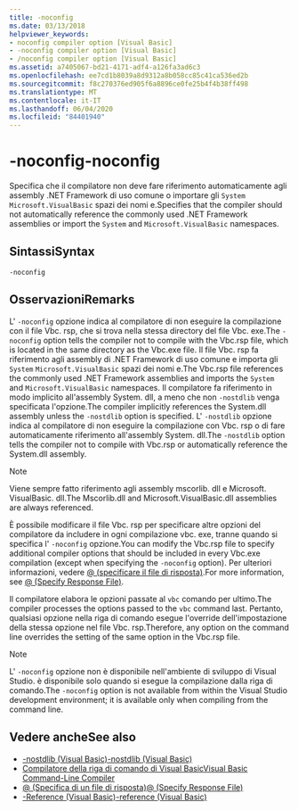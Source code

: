 ```yaml
---
title: -noconfig
ms.date: 03/13/2018
helpviewer_keywords:
- noconfig compiler option [Visual Basic]
- -noconfig compiler option [Visual Basic]
- /noconfig compiler option [Visual Basic]
ms.assetid: a7405067-bd21-4171-adf4-a126fa3ad6c3
ms.openlocfilehash: ee7cd1b8039a8d9312a8b058cc85c41ca536ed2b
ms.sourcegitcommit: f8c270376ed905f6a8896ce0fe25b4f4b38ff498
ms.translationtype: MT
ms.contentlocale: it-IT
ms.lasthandoff: 06/04/2020
ms.locfileid: "84401940"
---
```

# <a name="-noconfig"></a><span data-ttu-id="5a03d-102">-noconfig</span><span class="sxs-lookup"><span data-stu-id="5a03d-102">-noconfig</span></span>
<span data-ttu-id="5a03d-103">Specifica che il compilatore non deve fare riferimento automaticamente agli assembly .NET Framework di uso comune o importare gli `System` `Microsoft.VisualBasic` spazi dei nomi e.</span><span class="sxs-lookup"><span data-stu-id="5a03d-103">Specifies that the compiler should not automatically reference the commonly used .NET Framework assemblies or import the `System` and `Microsoft.VisualBasic` namespaces.</span></span>  
  
## <a name="syntax"></a><span data-ttu-id="5a03d-104">Sintassi</span><span class="sxs-lookup"><span data-stu-id="5a03d-104">Syntax</span></span>  
  
```console  
-noconfig  
```  
  
## <a name="remarks"></a><span data-ttu-id="5a03d-105">Osservazioni</span><span class="sxs-lookup"><span data-stu-id="5a03d-105">Remarks</span></span>  
 <span data-ttu-id="5a03d-106">L' `-noconfig` opzione indica al compilatore di non eseguire la compilazione con il file Vbc. rsp, che si trova nella stessa directory del file Vbc. exe.</span><span class="sxs-lookup"><span data-stu-id="5a03d-106">The `-noconfig` option tells the compiler not to compile with the Vbc.rsp file, which is located in the same directory as the Vbc.exe file.</span></span> <span data-ttu-id="5a03d-107">Il file Vbc. rsp fa riferimento agli assembly di .NET Framework di uso comune e importa gli `System` `Microsoft.VisualBasic` spazi dei nomi e.</span><span class="sxs-lookup"><span data-stu-id="5a03d-107">The Vbc.rsp file references the commonly used .NET Framework assemblies and imports the `System` and `Microsoft.VisualBasic` namespaces.</span></span> <span data-ttu-id="5a03d-108">Il compilatore fa riferimento in modo implicito all'assembly System. dll, a meno che non `-nostdlib` venga specificata l'opzione.</span><span class="sxs-lookup"><span data-stu-id="5a03d-108">The compiler implicitly references the System.dll assembly unless the `-nostdlib` option is specified.</span></span> <span data-ttu-id="5a03d-109">L' `-nostdlib` opzione indica al compilatore di non eseguire la compilazione con Vbc. rsp o di fare automaticamente riferimento all'assembly System. dll.</span><span class="sxs-lookup"><span data-stu-id="5a03d-109">The `-nostdlib` option tells the compiler not to compile with Vbc.rsp or automatically reference the System.dll assembly.</span></span>  
  
> [!NOTE]
> <span data-ttu-id="5a03d-110">Viene sempre fatto riferimento agli assembly mscorlib. dll e Microsoft. VisualBasic. dll.</span><span class="sxs-lookup"><span data-stu-id="5a03d-110">The Mscorlib.dll and Microsoft.VisualBasic.dll assemblies are always referenced.</span></span>  
  
 <span data-ttu-id="5a03d-111">È possibile modificare il file Vbc. rsp per specificare altre opzioni del compilatore da includere in ogni compilazione vbc. exe, tranne quando si specifica l' `-noconfig` opzione.</span><span class="sxs-lookup"><span data-stu-id="5a03d-111">You can modify the Vbc.rsp file to specify additional compiler options that should be included in every Vbc.exe compilation (except when specifying the `-noconfig` option).</span></span> <span data-ttu-id="5a03d-112">Per ulteriori informazioni, vedere [@ (specificare il file di risposta)](specify-response-file.md).</span><span class="sxs-lookup"><span data-stu-id="5a03d-112">For more information, see [@ (Specify Response File)](specify-response-file.md).</span></span>  
  
 <span data-ttu-id="5a03d-113">Il compilatore elabora le opzioni passate al `vbc` comando per ultimo.</span><span class="sxs-lookup"><span data-stu-id="5a03d-113">The compiler processes the options passed to the `vbc` command last.</span></span> <span data-ttu-id="5a03d-114">Pertanto, qualsiasi opzione nella riga di comando esegue l'override dell'impostazione della stessa opzione nel file Vbc. rsp.</span><span class="sxs-lookup"><span data-stu-id="5a03d-114">Therefore, any option on the command line overrides the setting of the same option in the Vbc.rsp file.</span></span>  
  
> [!NOTE]
> <span data-ttu-id="5a03d-115">L' `-noconfig` opzione non è disponibile nell'ambiente di sviluppo di Visual Studio. è disponibile solo quando si esegue la compilazione dalla riga di comando.</span><span class="sxs-lookup"><span data-stu-id="5a03d-115">The `-noconfig` option is not available from within the Visual Studio development environment; it is available only when compiling from the command line.</span></span>  
  
## <a name="see-also"></a><span data-ttu-id="5a03d-116">Vedere anche</span><span class="sxs-lookup"><span data-stu-id="5a03d-116">See also</span></span>

- [<span data-ttu-id="5a03d-117">-nostdlib (Visual Basic)</span><span class="sxs-lookup"><span data-stu-id="5a03d-117">-nostdlib (Visual Basic)</span></span>](nostdlib.md)
- [<span data-ttu-id="5a03d-118">Compilatore della riga di comando di Visual Basic</span><span class="sxs-lookup"><span data-stu-id="5a03d-118">Visual Basic Command-Line Compiler</span></span>](index.md)
- [<span data-ttu-id="5a03d-119">@ (Specifica di un file di risposta)</span><span class="sxs-lookup"><span data-stu-id="5a03d-119">@ (Specify Response File)</span></span>](specify-response-file.md)
- [<span data-ttu-id="5a03d-120">-Reference (Visual Basic)</span><span class="sxs-lookup"><span data-stu-id="5a03d-120">-reference (Visual Basic)</span></span>](reference.md)
